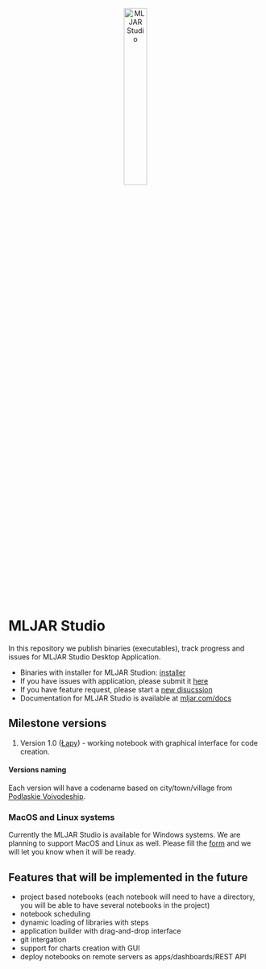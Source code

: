 <p align="center">
  <img src="https://user-images.githubusercontent.com/6959032/128827016-cd47b497-1786-461e-9a1a-e6d835bc7c8e.png" width="30%" alt="MLJAR Studio" />
</p>

# MLJAR Studio

In this repository we publish binaries (executables), track progress and issues for MLJAR Studio Desktop Application.

- Binaries with installer for MLJAR Studion: [installer](https://github.com/mljar/studio/releases)
- If you have issues with application, please submit it [here](https://github.com/mljar/studio/issues)
- If you have feature request, please start a [new disucssion](https://github.com/mljar/studion/discussions)
- Documentation for MLJAR Studio is available at [mljar.com/docs](https://mljar.com/docs)


## Milestone versions

1. Version 1.0 ([Łapy](https://en.wikipedia.org/wiki/%C5%81apy)) - working notebook with graphical interface for code creation.

#### Versions naming

Each version will have a codename based on city/town/village from [Podlaskie Voivodeship](https://en.wikipedia.org/wiki/Podlaskie_Voivodeship).

### MacOS and Linux systems

Currently the MLJAR Studio is available for Windows systems. We are planning to support MacOS and Linux as well. Please fill the [form](https://docs.google.com/forms/d/e/1FAIpQLSeB5-hA326sBg9fg-ppVeYXDYHbRWYoKO18p4MdnxFYknA7aw/viewform) and we will let you know when it will be ready.

## Features that will be implemented in the future

- project based notebooks (each notebook will need to have a directory, you will be able to have several notebooks in the project)
- notebook scheduling 
- dynamic loading of libraries with steps
- application builder with drag-and-drop interface
- git intergation
- support for charts creation with GUI
- deploy notebooks on remote servers as apps/dashboards/REST API

